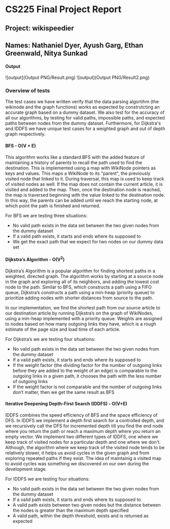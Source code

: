 # CS225 Final Project Report
## Project: wikispeedier
## Names: Nathaniel Dyer, Ayush Garg, Ethan Greenwald, Nitya Sunkad


#### Output
![output](Output PNG/Result.png)
![output](Output PNG/Result2.png)

### Overview of tests
The test cases we have written verify that the data parsing algortihm (the wikinode and the graph functions) works as expected by construtcting an accurate graph based on a dummy dataset. We also test for the accuracy of all our algorithms, by testing for valid paths, impossible paths, and expected paths between nodes from the dummy dataset. Furthermore, for Dijkstra's and IDDFS we have unique test cases for a weighted graph and out of depth graph respectively.

#### BFS - O(V + E)
This algorithm works like a standard BFS with the added feature of maintaining a history of parents to recall the path used to find the destination. This is implemented using a map with WikiNode pointers as keys and values. This maps a WikiNode to its "parent", the previously visited node that linked to it. During traversal, this map is used to keep track of visited nodes as well. If the map does not contain the current article, it is visited and added to the map. Then, once the destination node is reached, the map is traversed beginning with the value linked to the destination node. In this way, the parents can be added until we reach the starting node, at which point the path is finished and returned.

For BFS we are testing three situations:
* No valid path exists in the data set between the two given nodes from the dummy dataset
* If a valid path exists, it starts and ends where its supposed to
* We get the exact path that we expect for two nodes on our dummy data set

#### Dijkstra’s Algorithm - O(V<sup>2</sup>)
Dijkstra’s Algorithm is a popular algorithm for finding shortest paths in a weighted, directed graph. The algorithm works by starting at a source node in the graph and exploring all of its neighbors, and adding the lowest cost node to the path. Similar to BFS, which constructs a path using a FIFO queue, Dijkstra’s constructs a path using a min-heap (priority queue) to prioritize adding nodes with shorter distances from source to the path.

In our implementation, we find the shortest path from our source article to our destination article by running Dijkstra’s on the graph of WikiNodes, using a min-heap implemented with a priority queue. Weights are assigned to nodes based on how many outgoing links they have, which is a rough estimate of the page size and load time of each article.

For Dijkstra’s we are testing four situations:
* No valid path exists in the data set between the two given nodes from the dummy dataset
* If a valid path exists, it starts and ends where its supposed to
* If the weight factor (the dividing factor for the number of outgoing links before they are added to the weight of an edge) is comparable to the outgoing links in a given path, it chooses the path with the less number of outgoing links
* If the weight factor is not comparable and the number of outgoing links don’t matter, then we get the same result as BFS

#### Iterative Deepening Depth-First Search (IDDFS) - O(V+E)
IDDFS combines the speed efficiency of BFS and the space efficiency of DFS. In IDDFS we implement a depth first search for a controlled depth, and we recursively call the DFS for incremented depth till you find the end node where you return the path or reach a maximum depth where you return an empty vector. We implement two different types of IDDFS, one where we keep track of visited nodes for a particular depth and one where we don't. Although, the algorithm where we keep track of the visited node tends to be relatively slower, it helps us avoid cycles in the given graph and from exploring repeated paths if they exist. The idea of maintainig a visited map to avoid cycles was something we discovered on our own during the development stage.

For IDDFS we are testing four situations:
* No valid path exists in the data set between the two given nodes from the dummy dataset
* If a valid path exists, it starts and ends where its supposed to
* A valid path exists between two given nodes but the distance between the nodes is greater than the maximum depth specified
* A valid path, within the depth threshold, exists and is returned as expected
